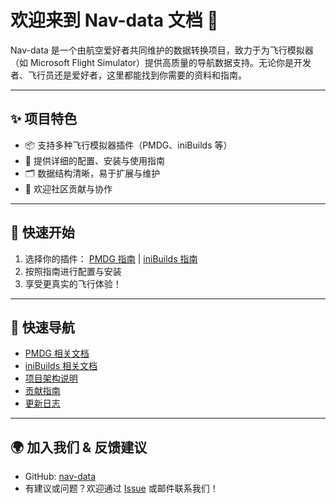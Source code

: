 # 欢迎来到 Nav-data 文档 🚀

Nav-data 是一个由航空爱好者共同维护的数据转换项目，致力于为飞行模拟器（如 Microsoft Flight Simulator）提供高质量的导航数据支持。无论你是开发者、飞行员还是爱好者，这里都能找到你需要的资料和指南。

---

## ✨ 项目特色
- 📦 支持多种飞行模拟器插件（PMDG、iniBuilds 等）
- 🛫 提供详细的配置、安装与使用指南
- 🗂️ 数据结构清晰，易于扩展与维护
- 🤝 欢迎社区贡献与协作

---

## 🚀 快速开始
1. 选择你的插件： [PMDG 指南](/PMDG/guide) | [iniBuilds 指南](/iniBuilds/guide)
2. 按照指南进行配置与安装
3. 享受更真实的飞行体验！

---

## 🧭 快速导航
- [PMDG 相关文档](/PMDG/guide)
- [iniBuilds 相关文档](/iniBuilds/guide)
- [项目架构说明](/iniBuilds/architecture)
- [贡献指南](/iniBuilds/contributing)
- [更新日志](/iniBuilds/changelog)

---

## 🌍 加入我们 & 反馈建议
- GitHub: [nav-data](https://github.com/nav-data)
- 有建议或问题？欢迎通过 [Issue](https://github.com/nav-data/nav-data/issues) 或邮件联系我们！

